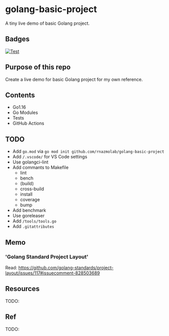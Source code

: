 # golang-basic-project

A tiny live demo of basic Golang project.

## Badges

[![Test](https://github.com/rnazmolab/golang-basic-project/actions/workflows/test.yml/badge.svg)](https://github.com/rnazmolab/golang-basic-project/actions/workflows/test.yml)

## Purpose of this repo

Create a live demo for basic Golang project for my own reference.

## Contents

- Go1.16
- Go Modules
- Tests
- GitHub Actions

## TODO

- Add `go.mod` via `go mod init github.com/rnazmolab/golang-basic-project`
- Add `/.vscode/` for VS Code settings
- Use golangci-lint
- Add commants to Makefile
  - lint
  - bench
  - (build)
  - cross-build
  - install
  - coverage
  - bump
- Add benchmark
- Use goreleaser
- Add `/tools/tools.go`
- Add `.gitattributes`

## Memo

### 'Golang Standard Project Layout'

Read: https://github.com/golang-standards/project-layout/issues/117#issuecomment-828503689

## Resources

TODO:

## Ref

TODO:
